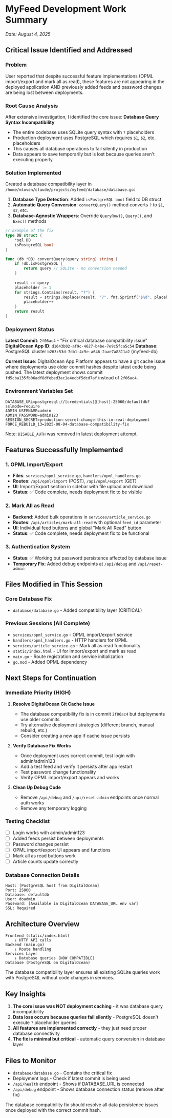 # MyFeed Development Work Summary
*Date: August 4, 2025*

## Critical Issue Identified and Addressed

### Problem
User reported that despite successful feature implementations (OPML import/export and mark all as read), these features are not appearing in the deployed application AND previously added feeds and password changes are being lost between deployments.

### Root Cause Analysis
After extensive investigation, I identified the core issue: **Database Query Syntax Incompatibility**

- The entire codebase uses SQLite query syntax with `?` placeholders
- Production deployment uses PostgreSQL which requires `$1`, `$2`, etc. placeholders  
- This causes all database operations to fail silently in production
- Data appears to save temporarily but is lost because queries aren't executing properly

### Solution Implemented

Created a database compatibility layer in `/home/mloven/claude/projects/myfeed/database/database.go`:

1. **Database Type Detection**: Added `isPostgreSQL bool` field to DB struct
2. **Automatic Query Conversion**: `convertQuery()` method converts `?` to `$1`, `$2`, etc.
3. **Database-Agnostic Wrappers**: Override `QueryRow()`, `Query()`, and `Exec()` methods

```go
// Example of the fix
type DB struct {
    *sql.DB
    isPostgreSQL bool
}

func (db *DB) convertQuery(query string) string {
    if !db.isPostgreSQL {
        return query // SQLite - no conversion needed
    }
    
    result := query
    placeholder := 1
    for strings.Contains(result, "?") {
        result = strings.Replace(result, "?", fmt.Sprintf("$%d", placeholder), 1)
        placeholder++
    }
    return result
}
```

### Deployment Status

**Latest Commit**: `2f06ac4` - "Fix critical database compatibility issue"
**DigitalOcean App ID**: `d1643b02-af9c-4627-b4be-7e9c5fca5c54`
**Database**: PostgreSQL cluster `b263c53d-7db1-4c5e-a646-2aae7a8811a2` (myfeed-db)

**Current Issue**: DigitalOcean App Platform appears to have a git cache issue where deployments use older commit hashes despite latest code being pushed. The latest deployment shows commit `fd5cba135fb06adf8dfebed3ac1e4ecbf5dcd7af` instead of `2f06ac4`.

### Environment Variables Set
```
DATABASE_URL=postgresql://[credentials]@[host]:25060/defaultdb?sslmode=require
ADMIN_USERNAME=admin
ADMIN_PASSWORD=admin123
SESSION_SECRET=production-secret-change-this-in-real-deployment
FORCE_REBUILD_13=2025-08-04-database-compatibility-fix
```

Note: `DISABLE_AUTH` was removed in latest deployment attempt.

## Features Successfully Implemented

### 1. OPML Import/Export
- **Files**: `services/opml_service.go`, `handlers/opml_handlers.go`
- **Routes**: `/api/opml/import` (POST), `/api/opml/export` (GET)
- **UI**: Import/Export section in sidebar with file upload and download
- **Status**: ✅ Code complete, needs deployment fix to be visible

### 2. Mark All as Read
- **Backend**: Added bulk operations in `services/article_service.go`
- **Routes**: `/api/articles/mark-all-read` with optional `feed_id` parameter
- **UI**: Individual feed buttons and global "Mark All Read" button
- **Status**: ✅ Code complete, needs deployment fix to be functional

### 3. Authentication System  
- **Status**: ✅ Working but password persistence affected by database issue
- **Temporary Fix**: Added debug endpoints at `/api/debug` and `/api/reset-admin`

## Files Modified in This Session

### Core Database Fix
- `database/database.go` - Added compatibility layer (CRITICAL)

### Previous Sessions (All Complete)
- `services/opml_service.go` - OPML import/export service
- `handlers/opml_handlers.go` - HTTP handlers for OPML
- `services/article_service.go` - Mark all as read functionality  
- `static/index.html` - UI for import/export and mark as read
- `main.go` - Route registration and service initialization
- `go.mod` - Added OPML dependency

## Next Steps for Continuation

### Immediate Priority (HIGH)
1. **Resolve DigitalOcean Git Cache Issue**
   - The database compatibility fix is in commit `2f06ac4` but deployments use older commits
   - Try alternative deployment strategies (different branch, manual rebuild, etc.)
   - Consider creating a new app if cache issue persists

2. **Verify Database Fix Works**
   - Once deployment uses correct commit, test login with admin/admin123
   - Add a test feed and verify it persists after app restart
   - Test password change functionality
   - Verify OPML import/export appears and works

3. **Clean Up Debug Code**
   - Remove `/api/debug` and `/api/reset-admin` endpoints once normal auth works
   - Remove any temporary logging

### Testing Checklist
- [ ] Login works with admin/admin123
- [ ] Added feeds persist between deployments  
- [ ] Password changes persist
- [ ] OPML import/export UI appears and functions
- [ ] Mark all as read buttons work
- [ ] Article counts update correctly

### Database Connection Details
```
Host: [PostgreSQL host from DigitalOcean]
Port: 25060
Database: defaultdb  
User: doadmin
Password: [Available in DigitalOcean DATABASE_URL env var]
SSL: Required
```

## Architecture Overview

```
Frontend (static/index.html)
    ↓ HTTP API calls
Backend (main.go)
    ↓ Route handling
Services Layer
    ↓ Database queries (NOW COMPATIBLE)
Database (PostgreSQL on DigitalOcean)
```

The database compatibility layer ensures all existing SQLite queries work with PostgreSQL without code changes in services.

## Key Insights

1. **The core issue was NOT deployment caching** - it was database query incompatibility
2. **Data loss occurs because queries fail silently** - PostgreSQL doesn't execute `?` placeholder queries
3. **All features are implemented correctly** - they just need proper database connectivity
4. **The fix is minimal but critical** - automatic query conversion in database layer

## Files to Monitor

- `database/database.go` - Contains the critical fix
- Deployment logs - Check if latest commit is being used
- `/api/health` endpoint - Shows if DATABASE_URL is connected
- `/api/debug` endpoint - Shows database connection status (remove after fix)

The database compatibility fix should resolve all data persistence issues once deployed with the correct commit hash.